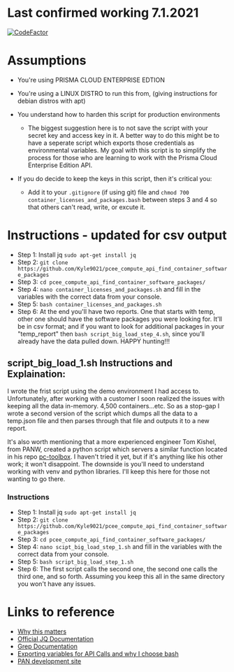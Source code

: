 # Last confirmed working 7.1.2021

[![CodeFactor](https://www.codefactor.io/repository/github/kyle9021/pcee_compute_api_find_container_software_packages/badge)](https://www.codefactor.io/repository/github/kyle9021/pcee_compute_api_find_container_software_packages)

# Assumptions

* You're using PRISMA CLOUD ENTERPRISE EDTION
* You're using a LINUX DISTRO to run this from, (giving instructions for debian distros with apt)
* You understand how to harden this script for production environments

  * The biggest suggestion here is to not save the script with your secret key and access key in it. A better way to do this might be to have a seperate script which exports those credentials as environmental variables. My goal with this script is to simplify the process for those who are learning to work with the Prisma Cloud Enterprise Edition API. 
  
* If you do decide to keep the keys in this script, then it's critical you:
  
   * Add it to your `.gitignore` (if using git) file and `chmod 700 container_licenses_and_packages.bash` between steps 3 and 4 so that others can't read, write, or excute it. 

# Instructions - updated for csv output

* Step 1: Install jq `sudo apt-get install jq`
* Step 2: `git clone https://github.com/Kyle9021/pcee_compute_api_find_container_software_packages`
* Step 3: `cd pcee_compute_api_find_container_software_packages/`
* Step 4: `nano container_licenses_and_packages.sh` and fill in the variables with the correct data from your console. 
* Step 5: `bash container_licenses_and_packages.sh`
* Step 6: At the end you'll have two reports. One that starts with temp, other one should have the software packages you were looking for. It'll be in csv format; and if you want to look for additional packages in your "temp_report" then `bash script_big_load_step_4.sh`, since you'll already have the data pulled down. HAPPY hunting!!!


## script_big_load_1.sh Instructions and Explaination:

I wrote the frist script using the demo environment I had access to. Unfortunately, after working with a customer I soon realized the issues with keeping all the data in-memory. 4,500 containers...etc. So as a stop-gap I wrote a second version of the script which dumps all the data to a temp.json file and then parses through that file and outputs it to a new report. 

It's also worth mentioning that a more experienced engineer Tom Kishel, from PANW, created a python script which servers a similar function located in his repo [pc-toolbox](https://github.com/tkishel/pc-toolbox). I haven't tried it yet, but if it's anything like his other work; it won't disappoint. The downside is you'll need to understand working with venv and python libraries. I'll keep this here for those not wanting to go there. 

### Instructions

* Step 1: Install jq `sudo apt-get install jq`
* Step 2: `git clone https://github.com/Kyle9021/pcee_compute_api_find_container_software_packages`
* Step 3: `cd pcee_compute_api_find_container_software_packages/`
* Step 4: `nano scipt_big_load_step_1.sh` and fill in the variables with the correct data from your console. 
* Step 5: `bash script_big_load_step_1.sh`
* Step 6: The first script calls the second one, the second one calls the third one, and so forth. Assuming you keep this all in the same directory you won't have any issues.

# Links to reference

* [Why this matters](https://www.softwareone.com/en/blog/all-articles/2020/11/24/oracle-java-licensing)
* [Official JQ Documentation](https://stedolan.github.io/jq/manual/)
* [Grep Documentation](https://www.gnu.org/software/grep/manual/grep.html)
* [Exporting variables for API Calls and why I choose bash](https://apiacademy.co/2019/10/devops-rest-api-execution-through-bash-shell-scripting/)
* [PAN development site](https://prisma.pan.dev/)
